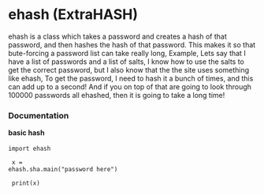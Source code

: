 # ehash (ExtraHASH)
ehash is a class which takes a password and creates a hash of that password, and then hashes the hash of that password.
This makes it so that bute-forcing a password list can take really long, Example, Lets say that I have a list of passwords and a list of salts, I know how to use the salts to get the correct password, but I also know that the the site uses something like ehash, To get the password, I need to hash it a bunch of times, and this can add up to a second! And if you on top of that are going to look through 100000 passwords all ehashed, then it is going to take a long time!

### Documentation
<b>basic hash</b><br><br>
<code>import ehash <br><br>
x = ehash.sha.main("password here") <br><br>
print(x)</code>
